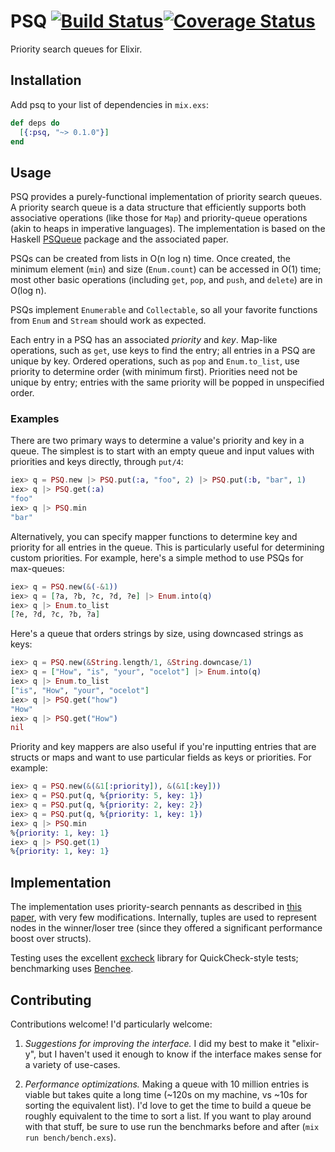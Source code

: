 # PSQ [![Build Status](https://travis-ci.org/shosti/psq.svg?branch=master)](https://travis-ci.org/shosti/psq)[![Coverage Status](https://coveralls.io/repos/github/shosti/psq/badge.svg)](https://coveralls.io/github/shosti/psq)

Priority search queues for Elixir.

## Installation

Add psq to your list of dependencies in `mix.exs`:

```elixir
def deps do
  [{:psq, "~> 0.1.0"}]
end
```

## Usage

PSQ provides a purely-functional implementation of priority search queues. A
priority search queue is a data structure that efficiently supports both
associative operations (like those for `Map`) and priority-queue operations
(akin to heaps in imperative languages). The implementation is based on the
Haskell
[PSQueue](https://hackage.haskell.org/package/PSQueue-1.1/docs/Data-PSQueue.html)
package and the associated paper.

PSQs can be created from lists in O(n log n) time. Once created, the minimum
element (`min`) and size (`Enum.count`) can be accessed in O(1) time; most
other basic operations (including `get`, `pop`, and `push`, and `delete`) are
in O(log n).

PSQs implement `Enumerable` and `Collectable`, so all your favorite functions
from `Enum` and `Stream` should work as expected.

Each entry in a PSQ has an associated *priority* and *key*. Map-like
operations, such as `get`, use keys to find the entry; all entries in a PSQ
are unique by key. Ordered operations, such as `pop` and `Enum.to_list`, use
priority to determine order (with minimum first). Priorities need not be
unique by entry; entries with the same priority will be popped in unspecified
order.

### Examples

There are two primary ways to determine a value's priority and key in a
queue. The simplest is to start with an empty queue and input values with
priorities and keys directly, through `put/4`:

```elixir
iex> q = PSQ.new |> PSQ.put(:a, "foo", 2) |> PSQ.put(:b, "bar", 1)
iex> q |> PSQ.get(:a)
"foo"
iex> q |> PSQ.min
"bar"
```

Alternatively, you can specify mapper functions to determine key and priority
for all entries in the queue. This is particularly useful for determining
custom priorities. For example, here's a simple method to use PSQs for
max-queues:

```elixir
iex> q = PSQ.new(&(-&1))
iex> q = [?a, ?b, ?c, ?d, ?e] |> Enum.into(q)
iex> q |> Enum.to_list
[?e, ?d, ?c, ?b, ?a]
```

Here's a queue that orders strings by size, using downcased strings as keys:

```elixir
iex> q = PSQ.new(&String.length/1, &String.downcase/1)
iex> q = ["How", "is", "your", "ocelot"] |> Enum.into(q)
iex> q |> Enum.to_list
["is", "How", "your", "ocelot"]
iex> q |> PSQ.get("how")
"How"
iex> q |> PSQ.get("How")
nil
```

Priority and key mappers are also useful if you're inputting entries that are
structs or maps and want to use particular fields as keys or priorities. For
example:

```elixir
iex> q = PSQ.new(&(&1[:priority]), &(&1[:key]))
iex> q = PSQ.put(q, %{priority: 5, key: 1})
iex> q = PSQ.put(q, %{priority: 2, key: 2})
iex> q = PSQ.put(q, %{priority: 1, key: 1})
iex> q |> PSQ.min
%{priority: 1, key: 1}
iex> q |> PSQ.get(1)
%{priority: 1, key: 1}
```

## Implementation

The implementation uses priority-search pennants as described in
[this paper](https://www.cs.ox.ac.uk/people/ralf.hinze/publications/UU-CS-2001-09.pdf),
with very few modifications. Internally, tuples are used to represent nodes in
the winner/loser tree (since they offered a significant performance boost over
structs).

Testing uses the excellent [excheck](https://github.com/parroty/excheck) library
for QuickCheck-style tests; benchmarking uses
[Benchee](https://github.com/PragTob/benchee).

## Contributing

Contributions welcome! I'd particularly welcome:

1. *Suggestions for improving the interface.* I did my best to make it
   "elixir-y", but I haven't used it enough to know if the interface makes sense
   for a variety of use-cases.

2. *Performance optimizations.* Making a queue with 10 million entries is viable
   but takes quite a long time (~120s on my machine, vs ~10s for sorting the
   equivalent list). I'd love to get the time to build a queue be roughly
   equivalent to the time to sort a list. If you want to play around with that
   stuff, be sure to use run the benchmarks before and after (`mix run
   bench/bench.exs`).
